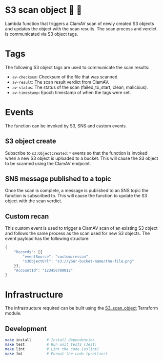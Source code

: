 # S3 scan object :floppy_disk: :microscope:

Lambda function that triggers a ClamAV scan of newly created S3 objects and updates the object with the scan results. The scan process and verdict is communicated via S3 object tags.

# Tags

The following S3 object tags are used to communicate the scan results:

- `av-checksum`: Checksum of the file that was scanned.
- `av-result`: The scan result verdict from ClamAV.
- `av-status`: The status of the scan (failed_to_start, clean, malicious).
- `av-timestamp`: Epoch timestamp of when the tags were set.

# Events

The function can be invoked by S3, SNS and custom events.

## S3 object create

Subscribe to `s3:ObjectCreated:*` events so that the function is invoked when a new S3 object is uploaded to a bucket. This will cause the S3 object to be scanned using the ClamAV endpoint.

## SNS message published to a topic

Once the scan is complete, a message is published to an SNS topic the function is subscribed to. This will cause the function to update the S3 object with the scan verdict.

## Custom recan

This custom event is used to trigger a ClamAV scan of an existing S3 object and follows the same process as the scan used for new S3 objects. The event payload has the following structure:

```javascript
{
    "Records": [{
        "eventSource": "custom:rescan",
        "s3ObjectUrl": "s3://your-bucket-name/the-file.png"
    }],
    "AccountId": "123456789012"
}
```

# Infrastructure

The infrastructure required can be built using the [S3_scan_object](https://github.com/cds-snc/terraform-modules/tree/main/S3_scan_object) Terraform module.

## Development

```sh
make install       # Install dependencies
make test          # Run unit tests (Jest)
make lint          # Lint the code (eslint)
make fmt           # Format the code (prettier)
```
